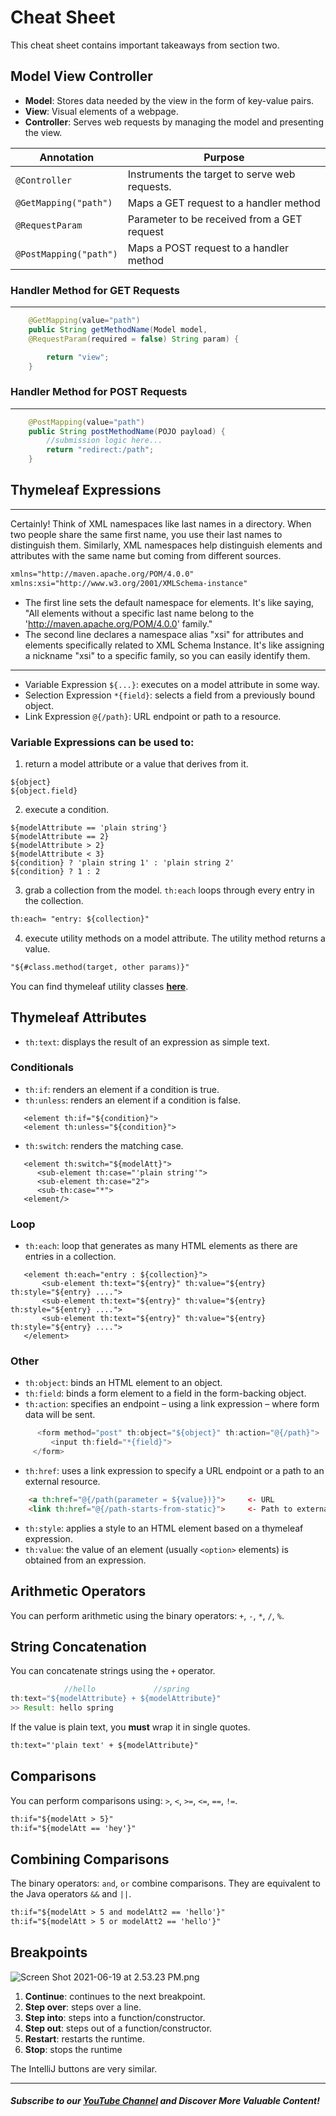 # Cheat Sheet

This cheat sheet contains important takeaways from section two.

## Model View Controller

- **Model**: Stores data needed by the view in the form of key-value pairs.
- **View**: Visual elements of a webpage. 
- **Controller**: Serves web requests by managing the model and presenting the view.


| Annotation | Purpose |
| --- | --- |
| `@Controller` |  Instruments the target to serve web requests. |
| `@GetMapping("path")` | Maps a GET request to a handler method |
| `@RequestParam` | Parameter to be received from a GET request |
| `@PostMapping("path")` | Maps a POST request to a handler method |

### Handler Method for GET Requests
----
```java
    @GetMapping(value="path")
    public String getMethodName(Model model, 
    @RequestParam(required = false) String param) {

        return "view";
    }
```

### Handler Method for POST Requests
----
```java
    @PostMapping(value="path")
    public String postMethodName(POJO payload) {
        //submission logic here...
        return "redirect:/path";
    }
```
## Thymeleaf Expressions
---
Certainly! Think of XML namespaces like last names in a directory. When two people share the same first name, you use their last names to distinguish them. Similarly, XML namespaces help distinguish elements and attributes with the same name but coming from different sources.

```xml
xmlns="http://maven.apache.org/POM/4.0.0" 
xmlns:xsi="http://www.w3.org/2001/XMLSchema-instance"
```
- The first line sets the default namespace for elements. It's like saying, "All elements without a specific last name belong to the 'http://maven.apache.org/POM/4.0.0' family."
- The second line declares a namespace alias "xsi" for attributes and elements specifically related to XML Schema Instance. It's like assigning a nickname "xsi" to a specific family, so you can easily identify them.

---

- Variable Expression `${...}`: executes on a model attribute in some way.
- Selection Expression `*{field}`: selects a field from a previously bound object.
- Link Expression `@{/path}`: URL endpoint or path to a resource.

### Variable Expressions can be used to:
1. return a model attribute or a value that derives from it.
```
${object}  
${object.field}    
```
2. execute a condition.

```
${modelAttribute == 'plain string'}  
${modelAttribute == 2}
${modelAttribute > 2} 
${modelAttribute < 3} 
${condition} ? 'plain string 1' : 'plain string 2'
${condition} ? 1 : 2
```
3. grab a collection from the model. `th:each` loops through every entry in the collection.

```html
th:each= "entry: ${collection}"
```

4. execute utility methods on a model attribute. The utility method returns a value. 

```html
"${#class.method(target, other params)}"
```
You can find thymeleaf utility classes [**here**](https://github.com/thymeleaf/thymeleaf/tree/3.1-master/lib/thymeleaf/src/main/java/org/thymeleaf/expression).

## Thymeleaf Attributes

- `th:text`: displays the result of an expression as simple text.
### Conditionals
- `th:if`: renders an element if a condition is true.
- `th:unless`: renders an element if a condition is false.
```
   <element th:if="${condition}">
   <element th:unless="${condition}">

```
- `th:switch`: renders the matching case.
```
   <element th:switch="${modelAtt}">
      <sub-element th:case="'plain string'">
      <sub-element th:case="2">
      <sub-th:case="*">
   <element/>

```
### Loop
- `th:each`: loop that generates as many HTML elements as there are entries in a collection.
```
   <element th:each="entry : ${collection}">
       <sub-element th:text="${entry}" th:value="${entry} th:style="${entry} ....">
       <sub-element th:text="${entry}" th:value="${entry} th:style="${entry} ....">
       <sub-element th:text="${entry}" th:value="${entry} th:style="${entry} ....">
   </element>
```
### Other
- `th:object`: binds an HTML element to an object.
- `th:field`: binds a form element to a field in the form-backing object.
- `th:action`: specifies an endpoint – using a link expression – where form data will be sent.
```java
      <form method="post" th:object="${object}" th:action="@{/path}">
         <input th:field="*{field}">
     </form> 
```
- `th:href`: uses a link expression to specify a URL endpoint or a path to an external resource.
```html
    <a th:href="@{/path(parameter = ${value})}">     <- URL
    <link th:href="@{/path-starts-from-static}">     <- Path to external document
```
- `th:style`: applies a style to an HTML element based on a thymeleaf expression.
- `th:value`: the value of an element (usually `<option>` elements) is obtained from an expression.

## Arithmetic Operators
You can perform arithmetic using the binary operators: `+`, `-`, `*`, `/`, `%`.

## String Concatenation
You can concatenate strings using the `+` operator.
```java
            //hello             //spring
th:text="${modelAttribute} + ${modelAttribute}"
>> Result: hello spring 
```
If the value is plain text, you **must** wrap it in single quotes.
```html
th:text="'plain text' + ${modelAttribute}"
```
## Comparisons
You can perform comparisons using: `>`, `<`, `>=`, `<=`, `==`, `!=`.
```html
th:if="${modelAtt > 5}"
th:if="${modelAtt == 'hey'}"
```
## Combining Comparisons
The binary operators: `and`, `or` combine comparisons. They are equivalent to the Java operators `&&` and `||`.
```html
th:if="${modelAtt > 5 and modelAtt2 == 'hello'}"
th:if="${modelAtt > 5 or modelAtt2 == 'hello'}"
```


## Breakpoints

![Screen Shot 2021-06-19 at 2.53.23 PM.png](https://firebasestorage.googleapis.com/v0/b/learnthepart-75aed.appspot.com/o/images%2Fba457400-93c8-4508-b14c-7b92f4a54a46?alt=media&token=bbdd983c-2102-47c9-aa73-d8d9dddcae72)

1. **Continue**: continues to the next breakpoint. 
2. **Step over**: steps over a line.
3. **Step into**: steps into a function/constructor. 
4. **Step out**: steps out of a function/constructor.
5. **Restart**: restarts the runtime.
6. **Stop**: stops the runtime

The IntelliJ buttons are very similar.

--------
##### Subscribe to our [YouTube Channel](https://www.youtube.com/@RayanSlim087?sub_confirmation=1) and Discover More Valuable Content!
